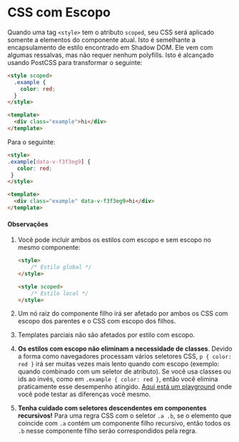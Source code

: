 # CSS com Escopo

Quando uma tag `<style>` tem o atributo `scoped`, seu CSS será aplicado somente a elementos do componente atual. Isto é semelhante a encapsulamento de estilo encontrado em Shadow DOM. Ele vem com algumas ressalvas, mas não requer nenhum polyfills. Isto é alcançado usando PostCSS para transformar o seguinte:

```html
<style scoped>
  .example {
    color: red;
  }
</style>

<template>
  <div class="example">hi</div>
</template>
```

Para o seguinte:

```html
<style>
.example[data-v-f3f3eg9] {
   color: red;
 }
</style>

<template>
  <div class="example" data-v-f3f3eg9>hi</div>
</template>
```

#### Observações

1. Você pode incluir ambos os estilos com escopo e sem escopo no mesmo componente:

   ```html
   <style>
       /* Estilo global */
   </style>

   <style scoped>
       /* Estilo local */
   </style>
   ```

2. Um nó raiz do componente filho irá ser afetado por ambos os CSS com escopo dos parentes e o CSS com escopo dos filhos.

3. Templates parciais não são afetados por estilo com escopo.

4. **Os estilos com escopo não eliminam a necessidade de classes**. Devido a forma como navegadores processam vários seletores CSS, `p { color: red }` irá ser muitas vezes mais lento quando com escopo \(exemplo: quando combinado com um seletor de atributo\). Se você usa classes ou ids ao invés, como em `.example { color: red }`, então você elimina praticamente esse desempenho atingido. [Aqui está um playground](http://stevesouders.com/efws/css-selectors/csscreate.php) onde você pode testar as diferenças você mesmo.

5. **Tenha cuidado com seletores descendentes em componentes recursivos!** Para uma regra CSS com o seletor `.a .b`, se o elemento que coincide com `.a` contém um componente filho recursivo, então todos os `.b` nesse componente filho serão correspondidos pela regra.
